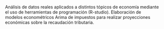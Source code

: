 Análisis de datos reales aplicados a distintos tópicos de economía mediante el uso de herramientas de programación (R-studio). Elaboración de modelos econométricos Arima de impuestos para realizar proyecciones económicas sobre la recaudación tributaria.
